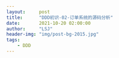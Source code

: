 ```yaml
---
layout:     post
title:      "DDD初识-02-订单系统的源码分析"
date:       2021-10-20 02:00:00
author:     "LSJ"
header-img: "img/post-bg-2015.jpg"
tags:
    - DDD
---
```



